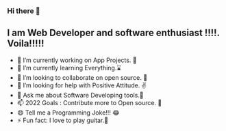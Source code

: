 ### Hi there 👋

## I am Web Developer and software enthusiast !!!!. Voila!!!!!
<!--
**Elizah550/Elizah550** is a ✨ _special_ ✨ repository because its `README.md` (this file) appears on your GitHub profile. 
Here are some ideas to get you started:
-->
- 🔭 I’m currently working on App Projects. :leopard:
- 🌱 I’m currently learning Everything.:hourglass:
- 👯 I’m looking to collaborate on open source. :saxophone:
- 🤔 I’m looking for help with Positive Attitude. :v:
- 💬 Ask me about Software Developing tools.:rocket:
- 📫 2022 Goals : Contribute more to Open source. :muscle:
- 😄 Tell me a Programming Joke!!! :joy:
- ⚡ Fun fact: I love to play guitar.:guitar:
